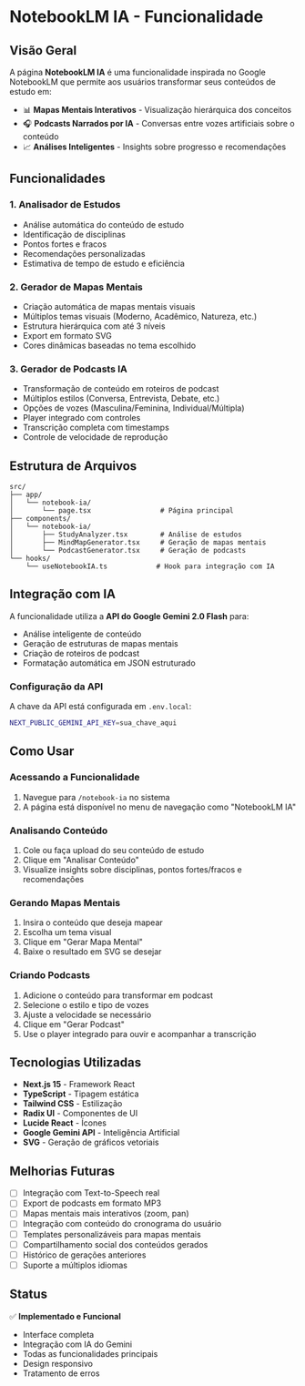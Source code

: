 # NotebookLM IA - Funcionalidade

## Visão Geral

A página **NotebookLM IA** é uma funcionalidade inspirada no Google NotebookLM que permite aos usuários transformar seus conteúdos de estudo em:

- 📊 **Mapas Mentais Interativos** - Visualização hierárquica dos conceitos
- 🎧 **Podcasts Narrados por IA** - Conversas entre vozes artificiais sobre o conteúdo
- 📈 **Análises Inteligentes** - Insights sobre progresso e recomendações

## Funcionalidades

### 1. Analisador de Estudos
- Análise automática do conteúdo de estudo
- Identificação de disciplinas
- Pontos fortes e fracos
- Recomendações personalizadas
- Estimativa de tempo de estudo e eficiência

### 2. Gerador de Mapas Mentais
- Criação automática de mapas mentais visuais
- Múltiplos temas visuais (Moderno, Acadêmico, Natureza, etc.)
- Estrutura hierárquica com até 3 níveis
- Export em formato SVG
- Cores dinâmicas baseadas no tema escolhido

### 3. Gerador de Podcasts IA
- Transformação de conteúdo em roteiros de podcast
- Múltiplos estilos (Conversa, Entrevista, Debate, etc.)
- Opções de vozes (Masculina/Feminina, Individual/Múltipla)
- Player integrado com controles
- Transcrição completa com timestamps
- Controle de velocidade de reprodução

## Estrutura de Arquivos

```
src/
├── app/
│   └── notebook-ia/
│       └── page.tsx                 # Página principal
├── components/
│   └── notebook-ia/
│       ├── StudyAnalyzer.tsx        # Análise de estudos
│       ├── MindMapGenerator.tsx     # Geração de mapas mentais
│       └── PodcastGenerator.tsx     # Geração de podcasts
└── hooks/
    └── useNotebookIA.ts            # Hook para integração com IA
```

## Integração com IA

A funcionalidade utiliza a **API do Google Gemini 2.0 Flash** para:

- Análise inteligente de conteúdo
- Geração de estruturas de mapas mentais
- Criação de roteiros de podcast
- Formatação automática em JSON estruturado

### Configuração da API

A chave da API está configurada em `.env.local`:
```bash
NEXT_PUBLIC_GEMINI_API_KEY=sua_chave_aqui
```

## Como Usar

### Acessando a Funcionalidade
1. Navegue para `/notebook-ia` no sistema
2. A página está disponível no menu de navegação como "NotebookLM IA"

### Analisando Conteúdo
1. Cole ou faça upload do seu conteúdo de estudo
2. Clique em "Analisar Conteúdo"
3. Visualize insights sobre disciplinas, pontos fortes/fracos e recomendações

### Gerando Mapas Mentais
1. Insira o conteúdo que deseja mapear
2. Escolha um tema visual
3. Clique em "Gerar Mapa Mental"
4. Baixe o resultado em SVG se desejar

### Criando Podcasts
1. Adicione o conteúdo para transformar em podcast
2. Selecione o estilo e tipo de vozes
3. Ajuste a velocidade se necessário
4. Clique em "Gerar Podcast"
5. Use o player integrado para ouvir e acompanhar a transcrição

## Tecnologias Utilizadas

- **Next.js 15** - Framework React
- **TypeScript** - Tipagem estática
- **Tailwind CSS** - Estilização
- **Radix UI** - Componentes de UI
- **Lucide React** - Ícones
- **Google Gemini API** - Inteligência Artificial
- **SVG** - Geração de gráficos vetoriais

## Melhorias Futuras

- [ ] Integração com Text-to-Speech real
- [ ] Export de podcasts em formato MP3
- [ ] Mapas mentais mais interativos (zoom, pan)
- [ ] Integração com conteúdo do cronograma do usuário
- [ ] Templates personalizáveis para mapas mentais
- [ ] Compartilhamento social dos conteúdos gerados
- [ ] Histórico de gerações anteriores
- [ ] Suporte a múltiplos idiomas

## Status

✅ **Implementado e Funcional**
- Interface completa
- Integração com IA do Gemini
- Todas as funcionalidades principais
- Design responsivo
- Tratamento de erros
